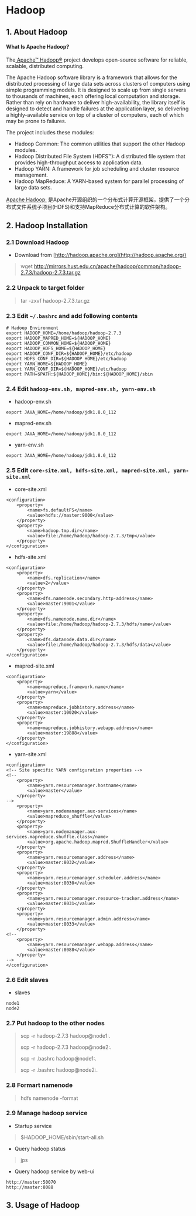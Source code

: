 # Hadoop

## 1. About Hadoop

#### What Is Apache Hadoop?
The[ Apache™ Hadoop®](http://hadoop.apache.org/) project develops open-source software for reliable, scalable, distributed computing.

The Apache Hadoop software library is a framework that allows for the distributed processing of large data sets across clusters of computers using simple programming models. It is designed to scale up from single servers to thousands of machines, each offering local computation and storage. Rather than rely on hardware to deliver high-availability, the library itself is designed to detect and handle failures at the application layer, so delivering a highly-available service on top of a cluster of computers, each of which may be prone to failures.

The project includes these modules:

* Hadoop Common: The common utilities that support the other Hadoop modules.
* Hadoop Distributed File System (HDFS™): A distributed file system that provides high-throughput access to application data.
* Hadoop YARN: A framework for job scheduling and cluster resource management.
* Hadoop MapReduce: A YARN-based system for parallel processing of large data sets.

[Apache Hadoop:](http://blog.fens.me/hadoop-family-roadmap/) 是Apache开源组织的一个分布式计算开源框架，提供了一个分布式文件系统子项目(HDFS)和支持MapReduce分布式计算的软件架构。

## 2. Hadoop Installation
### 2.1 Download Hadoop
* Download from [http://hadoop.apache.org](http://hadoop.apache.org/)
> wget http://mirrors.hust.edu.cn/apache/hadoop/common/hadoop-2.7.3/hadoop-2.7.3.tar.gz

### 2.2 Unpack to target folder

> tar -zxvf hadoop-2.7.3.tar.gz

### 2.3 Edit ```~/.bashrc``` and add following contents

```
# Hadoop Environment
export HADOOP_HOME=/home/hadoop/hadoop-2.7.3
export HADOOP_MAPRED_HOME=${HADOOP_HOME}
export HADOOP_COMMON_HOME=${HADOOP_HOME}
export HADOOP_HDFS_HOME=${HADOOP_HOME}
export HADOOP_CONF_DIR=${HADOOP_HOME}/etc/hadoop
export HDFS_CONF_DIR=${HADOOP_HOME}/etc/hadoop
export YARN_HOME=${HADOOP_HOME}
export YARN_CONF_DIR=${HADOOP_HOME}/etc/hadoop
export PATH=$PATH:${HADOOP_HOME}/bin:${HADOOP_HOME}/sbin
```

### 2.4 Edit ```hadoop-env.sh, mapred-env.sh, yarn-env.sh```
* hadoop-env.sh
```
export JAVA_HOME=/home/hadoop/jdk1.8.0_112
```

* mapred-env.sh
```
export JAVA_HOME=/home/hadoop/jdk1.8.0_112
```

* yarn-env.sh
```
export JAVA_HOME=/home/hadoop/jdk1.8.0_112
```

### 2.5 Edit ```core-site.xml, hdfs-site.xml, mapred-site.xml, yarn-site.xml```
* core-site.xml
```
<configuration>
    <property>
        <name>fs.defaultFS</name>
        <value>hdfs://master:9000</value>
    </property>
    <property>
        <name>hadoop.tmp.dir</name>
        <value>file:/home/hadoop/hadoop-2.7.3/tmp</value>
    </property>
</configuration>
```

* hdfs-site.xml
```
<configuration>
    <property>
        <name>dfs.replication</name>
        <value>2</value>
    </property>
    <property>
        <name>dfs.namenode.secondary.http-address</name>
        <value>master:9001</value>
    </property>
    <property>
        <name>dfs.namenode.name.dir</name>
        <value>file:/home/hadoop/hadoop-2.7.3/hdfs/name</value>
    </property>
    <property>
        <name>dfs.datanode.data.dir</name>
        <value>file:/home/hadoop/hadoop-2.7.3/hdfs/data</value>
    </property>
</configuration>
```

* mapred-site.xml
```
<configuration>
    <property>
        <name>mapreduce.framework.name</name>
        <value>yarn</value>
    </property>
    <property>
        <name>mapreduce.jobhistory.address</name>
        <value>master:10020</value>
    </property>
    <property>
        <name>mapreduce.jobhistory.webapp.address</name>
        <value>master:19888</value>
    </property>
</configuration>
```

* yarn-site.xml
```
<configuration>
<!-- Site specific YARN configuration properties -->
<!--
    <property>
        <name>yarn.resourcemanager.hostname</name>
        <value>master</value>
    </property>
-->
    <property>
        <name>yarn.nodemanager.aux-services</name>
        <value>mapreduce_shuffle</value>
    </property>
    <property>
        <name>yarn.nodemanager.aux-services.mapreduce.shuffle.class</name>
        <value>org.apache.hadoop.mapred.ShuffleHandler</value>
    </property>
    <property>
        <name>yarn.resourcemanager.address</name>
        <value>master:8032</value>
    </property>
    <property>
        <name>yarn.resourcemanager.scheduler.address</name>
        <value>master:8030</value>
    </property>
    <property>
        <name>yarn.resourcemanager.resource-tracker.address</name>
        <value>master:8031</value>
    </property>
    <property>
        <name>yarn.resourcemanager.admin.address</name>
        <value>master:8033</value>
    </property>
<!--
    <property>
        <name>yarn.resourcemanager.webapp.address</name>
        <value>master:8088</value>
    </property>
-->
</configuration>
```

### 2.6 Edit slaves

* slaves
```
node1
node2
```

### 2.7 Put hadoop to the other nodes

> scp -r hadoop-2.7.3 hadoop@node1:.
>
> scp -r hadoop-2.7.3 hadoop@node2:.
> 
> scp -r .bashrc hadoop@node1:.
>
> scp -r .bashrc hadoop@node2:.


### 2.8 Formart namenode
> hdfs namenode -format

### 2.9 Manage hadoop service
* Startup service
> $HADOOP_HOME/sbin/start-all.sh

* Query hadoop status
> jps

* Query hadoop service by web-ui

```
http://master:50070
http://master:8088
```
## 3. Usage of Hadoop
